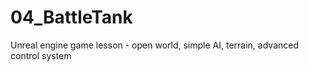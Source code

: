 # 04_BattleTank
Unreal engine game lesson - open world, simple AI, terrain, advanced control system
